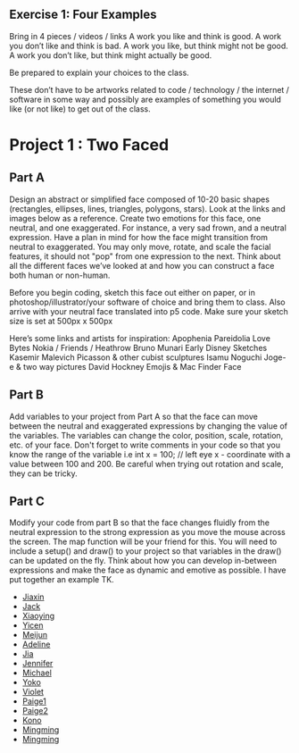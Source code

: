 
## Exercise 1: Four Examples
Bring in 4 pieces / videos / links
A work you like and think is good.
A work you don’t like and think is bad.
A work you like, but think might not be good.
A work you don’t like, but think might actually be good.

Be prepared to explain your choices to the class.

These don’t have to be artworks related to code / technology / the internet / software in some way and possibly are examples of something you would like (or not like) to get out of the class.


# Project 1 : Two Faced
## Part A
Design an abstract or simplified face composed of 10-20 basic shapes (rectangles, ellipses, lines, triangles, polygons, stars). Look at the links and images below as a reference. Create two emotions for this face, one neutral, and one exaggerated. For instance, a very sad frown, and a neutral expression. Have a plan in mind for how the face might transition from neutral to exaggerated. You may only move, rotate, and scale the facial features, it should not "pop" from one expression to the next. Think about all the different faces we’ve looked at and how you can construct a face both human or non-human.

Before you begin coding, sketch this face out either on paper, or in photoshop/illustrator/your software of choice and bring them to class. Also arrive with your neutral face translated into p5 code. Make sure your sketch size is set at 500px x 500px

Here’s some links and artists for inspiration:
Apophenia
Pareidolia
Love Bytes
Nokia / Friends / Heathrow
Bruno Munari
Early Disney Sketches
Kasemir Malevich
Picasson & other cubist sculptures
Isamu Noguchi
Joge-e & two way pictures
David Hockney
Emojis & Mac Finder Face


## Part B
Add variables to your project from Part A so that the face can move between the neutral and exaggerated expressions by changing the value of the variables. The variables can change the color, position, scale, rotation, etc. of your face. Don't forget to write comments in your code so that you know the range of the variable i.e int x = 100; // left eye x - coordinate with a value between 100 and 200. Be careful when trying out rotation and scale, they can be tricky.


## Part C
Modify your code from part B so that the face changes fluidly from the neutral expression to the strong expression as you move the mouse across the screen. The map function will be your friend for this. You will need to include a setup() and draw() to your project so that variables in the draw() can be updated on the fly. Think about how you can develop in-between expressions and make the face as dynamic and emotive as possible. I have put together an example TK.


* [Jiaxin](https://editor.p5js.org/dangotkmn/sketches/_MoYCtwl1)
* [Jack](https://editor.p5js.org/Jmitchmoore/sketches/zyYPg6UIG)
* [Xiaoying](https://editor.p5js.org/dingdingxy/sketches/YbOD8W7xK)
* [Yicen](https://editor.p5js.org/Yicen/sketches/TVCqfWEQs)
* [Meijun](https://editor.p5js.org/may0626/sketches/8-Hexlafh)
* [Adeline](https://editor.p5js.org/qcao/sketches/BmV9Op_uU)
* [Jia](https://editor.p5js.org/Dengasese/sketches/yXb2Q29vG)
* [Jennifer](https://editor.p5js.org/jenniferbahng/sketches/rAkULjgrF)
* [Michael](https://editor.p5js.org/lhzgogo123/sketches/3jjwUVN3I)
* [Yoko](https://editor.p5js.org/yoko_yin/sketches/0cuGp5dYk)
* [Violet](https://editor.p5js.org/vhuff/sketches/QD1u_Xliv)
* [Paige1](https://editor.p5js.org/psellers1/sketches/CdwxxquTN)
* [Paige2](https://editor.p5js.org/psellers1/sketches/Bozz6v0MN)
* [Kono](https://editor.p5js.org/Konosuke/sketches/vyX6njUdS)
* [Mingming](https://editor.p5js.org/mzheng@inside.artcenter.edu/sketches/AqR6O7JLt)
* [Mingming](https://editor.p5js.org/mzheng@inside.artcenter.edu/sketches/AqR6O7JLt)








